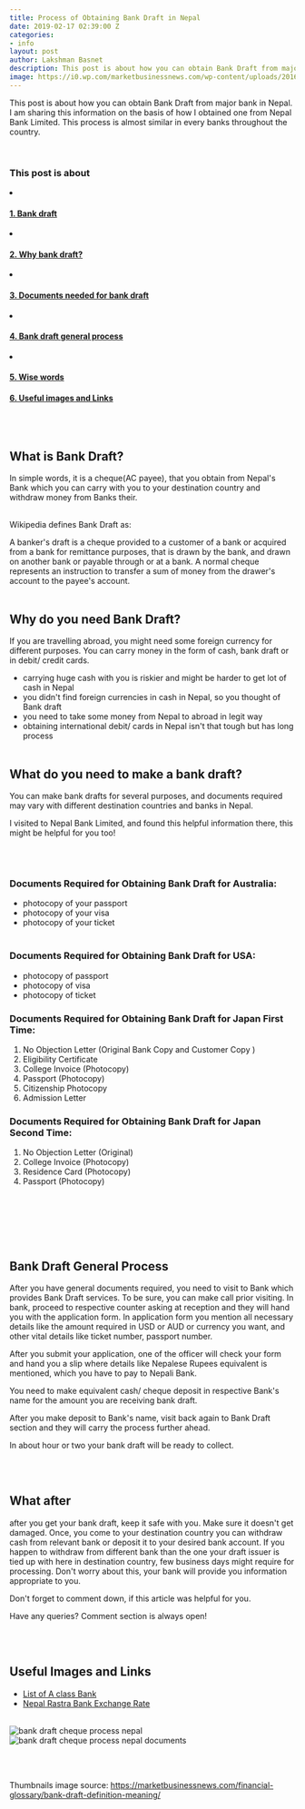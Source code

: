 ```yaml
---
title: Process of Obtaining Bank Draft in Nepal
date: 2019-02-17 02:39:00 Z
categories:
- info
layout: post
author: Lakshman Basnet
description: This post is about how you can obtain Bank Draft from major bank in Nepal. I am sharing this information on the basis of how I obtained one from Nepal Bank Limited. This process is almost similar in every banks throughout the country. 
image: https://i0.wp.com/marketbusinessnews.com/wp-content/uploads/2016/06/money-order-bank-draft-and-cashiers-check.jpg?resize=345%2C400&ssl=1
---
```


This post is about how you can obtain Bank Draft from major bank in Nepal. I am sharing this information on the basis of how I obtained one from Nepal Bank Limited. This process is almost similar in every banks throughout the country. 

<br>

<div class="row">
<div class="col-md-6 sm-5 xs-5 tableofcontent">
	<h3 class="rhre">This post is about</h3>
	<li class="hre"><a href="#bank-draft"><h4>1. Bank draft</h4></a></li>
	<li class="hre"><a href="#why-bank-draft"><h4>2. Why bank draft?</h4></a></li>
	<li class="hre"><a href="#documents-needed-bank-draft"><h4>3. Documents needed for bank draft</h4></a></li>
	<li class="hre"><a href="#bank-draft-process"><h4>4. Bank draft general process</h4></a></li>
	<li class="hre"><a href="#draft-info"><h4>5. Wise words</h4></a></li>
	<a href="#bank-draft-images"><h4>6. Useful images and Links</h4></a>
	

</div>

</div>
<a name="bank-draft"></a>
<br><br>


## **What is Bank Draft?** ##
In simple words, it is a cheque(AC payee), that you obtain from Nepal's Bank which you can carry with you to your destination country and withdraw money from Banks their.

<br>
Wikipedia defines Bank Draft as:

A banker's draft is a cheque provided to a customer of a bank or acquired from a bank for remittance purposes, that is drawn by the bank, and drawn on another bank or payable through or at a bank. A normal cheque represents an instruction to transfer a sum of money from the drawer's account to the payee's account.
<a name="why-bank-draft"></a>
<br><br>
## **Why do you need Bank Draft?** ##
If you are travelling abroad, you might need some foreign currency for different purposes. You can carry money in the form of cash, bank draft or in debit/ credit cards.

- carrying huge cash with you is riskier and might be harder to get lot of cash in Nepal
- you didn't find foreign currencies in cash in Nepal, so you thought of Bank draft
- you need to take some money from Nepal to abroad in legit way
- obtaining international debit/ cards in Nepal isn't that tough but has long process
<a name="documents-needed-bank-draft"></a>
<br><br>

## **What do you need to make a bank draft?** ##
You can make bank drafts for several purposes, and documents required may vary with different destination countries and banks in Nepal.

I visited to Nepal Bank Limited, and found this helpful information there, this might be helpful for you too!

<br><br>
### <b> Documents Required for Obtaining Bank Draft for Australia:</b> ###

- photocopy of your passport
- photocopy of your visa
- photocopy of your ticket
<br><br>

### <b>Documents Required for Obtaining Bank Draft for USA: </b> ###

- photocopy of passport
- photocopy of visa
- photocopy of ticket

<div>
<div class="col-md-6">

<h3> <b>Documents Required for Obtaining Bank Draft for Japan First Time:</b> </h3>

1. No Objection Letter (Original Bank Copy and Customer Copy )<br>
2. Eligibility Certificate<br>
3. College Invoice (Photocopy)<br>
4. Passport (Photocopy)<br>
5. Citizenship Photocopy<br>
6. Admission Letter

</div>


<div class="col-md-6">

<h3><b> Documents Required for Obtaining Bank Draft for Japan Second Time:</b> </h3>

1. No Objection Letter (Original)<br>
2. College Invoice (Photocopy)<br>
3. Residence Card (Photocopy)<br>
4. Passport (Photocopy)<br><br><br><br>

</div>

</div>

<a name="bank-draft-process"></a>
<br> <br>

## **Bank Draft General Process** ##

After you have general documents required, you need to visit to Bank which provides Bank Draft services. To be sure, you can make call prior visiting. In bank, proceed to respective counter asking at reception and they will hand you with the application form. In application form you mention all necessary details like the amount required in USD or AUD or currency you want, and other vital details like ticket number, passport number.


After you submit your application, one of the officer will check your form and hand you a slip where details like Nepalese Rupees equivalent is mentioned, which you have to pay to Nepali Bank.


You need to make equivalent cash/ cheque deposit in respective Bank's name for the amount you are receiving bank draft. 

After you make deposit to Bank's name, visit back again to Bank Draft section and they will carry the process further ahead.


In about hour or two your bank draft will be ready to collect.


<a name="draft-info"></a>
<br><br>
## **What after** ##
after you get your bank draft, keep it safe with you. Make sure it doesn't get damaged. 
Once, you come to your destination country you can withdraw cash from relevant bank or deposit it to your desired bank account. If you happen to withdraw from different bank than the one your draft issuer is tied up with here in destination country, few business days might require for processing. Don't worry about this, your bank will provide you information appropriate to you.

Don't forget to comment down, if this article was helpful for you. 

Have any queries? Comment section is always open!

<a name="bank-draft-images"></a>
<br><br>
## **Useful Images and Links** ##

- [List of A class Bank](/info/a-class-banks-in-nepal)
- [Nepal Rastra Bank Exchange Rate](https://www.nrb.org.np/fxmexchangerate.php)
<br><br>

<img src="/assets/bank-draft-nepal-1.JPG" alt="bank draft cheque process nepal">
<br>
<img src="/assets/bank-draft-nepal-2.JPG" alt="bank draft cheque process nepal documents">

<br><br>

Thumbnails image source: https://marketbusinessnews.com/financial-glossary/bank-draft-definition-meaning/